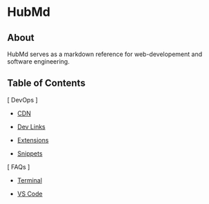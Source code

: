 # HubMd

## About

HubMd serves as a markdown reference for web-developement and software engineering.


## Table of Contents

[ DevOps ]

* [CDN](./Hub/DevOps/CDN.md)

* [Dev Links](./Hub/DevOps/DevLinks.md)

* [Extensions](./Hub/DevOps/Extensions.md)

* [Snippets](./Hub/DevOps/Snippets.md)


[ FAQs ]

* [Terminal](./Hub/FAQ/Terminal.md)

* [VS Code](./Hub/FAQ/VS_Code.md)


